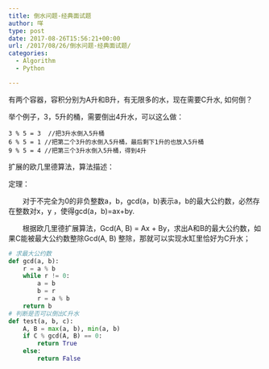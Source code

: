 ```yaml
---
title: 倒水问题-经典面试题
author: 咩
type: post
date: 2017-08-26T15:56:21+00:00
url: /2017/08/26/倒水问题-经典面试题/
categories:
  - Algorithm
  - Python

---
```

有两个容器，容积分别为A升和B升，有无限多的水，现在需要C升水, 如何倒？
  
举个例子，3，5升的桶，需要倒出4升水，可以这么做：

    3 % 5 = 3  //把3升水倒入5升桶
    6 % 5 = 1 //把第二个3升的水倒入5升桶，最后剩下1升的也放入5升桶
    9 % 5 = 4 //把第三个3升水倒入5升桶，得到4升
    

扩展的欧几里德算法，算法描述：
  
定理：
  
　　对于不完全为0的非负整数a，b，gcd(a，b)表示a，b的最大公约数，必然存在整数对x，y ，使得gcd(a，b)=ax+by.
  
　　根据欧几里德扩展算法，Gcd(A, B) = Ax + By，求出A和B的最大公约数，如果C能被最大公约数整除Gcd(A, B) 整除，那就可以实现水缸里恰好为C升水；

```python
# 求最大公约数
def gcd(a, b):
    r = a % b
    while r != 0:
        a = b
        b = r
        r = a % b
    return b
# 判断是否可以倒出C升水
def test(a, b, c):
    A, B = max(a, b), min(a, b)
    if C % gcd(A, B) == 0:
        return True
    else:
        return False
```